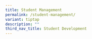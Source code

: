 ```yaml
---
title: Student Management
permalink: /student-management/
variant: tiptap
description: ""
third_nav_title: Student Development
---
```

